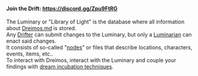 #### Join the Drift: https://discord.gg/Zpu9FtRG 

The Luminary or "Library of Light" is the database where all information about [Dreimos.md](Dreimos.md) is stored. <br> 
Any [Drifter](Drifter.md) can submit changes to the Luminary, but only a [Luminarian](Luminarian.md) can enact said changes. <br> 
It consists of so-called "[nodes](Nodes.md)" or files that describe locations, characters, events, items, etc.. <br> 
To interact with Dreimos, interact with the Luminary and couple your findings with [dream incubation techniques](META/Glossary.md). 
